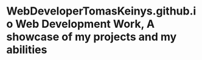 # WebDeveloperTomasKeinys.github.io  Web Development Work, A showcase of my projects and my abilities
